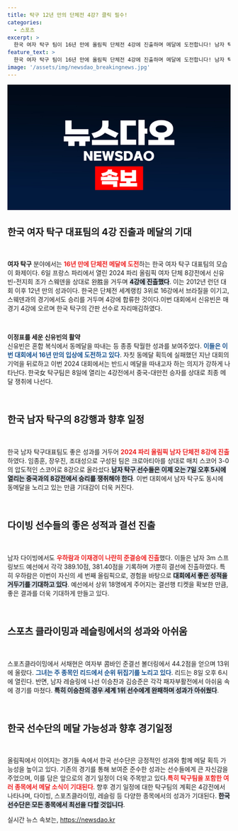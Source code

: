 ```yaml
---
title: 탁구 12년 만의 단체전 4강? 클릭 필수!
categories:
  - 스포츠
excerpt: >
  한국 여자 탁구 팀이 16년 만에 올림픽 단체전 4강에 진출하며 메달에 도전합니다! 남자 탁구와 다이빙 선수들도 8강과 준결승에 안착해 기대를 모으고 있습니다. 지금 바로 클릭해 자세한 소식 확인하세요!
feature_text: >
  한국 여자 탁구 팀이 16년 만에 올림픽 단체전 4강에 진출하며 메달에 도전합니다! 남자 탁구와 다이빙 선수들도 8강과 준결승에 안착해 기대를 모으고 있습니다. 지금 바로 클릭해 자세한 소식 확인하세요!
image: '/assets/img/newsdao_breakingnews.jpg'
---
```


<p><img src="/assets/img/newsdao_breakingnews.jpg" alt="pcversion 속보" /></p>

<h2 data-ke-size="size26">한국 여자 탁구 대표팀의 4강 진출과 메달의 기대</h2>

<p data-ke-size="size16">&nbsp;</p>  

<p><strong>여자 탁구</strong> 분야에서는 <b><span style="color: #ee2323;">16년 만에 단체전 메달에 도전</span></b>하는 한국 여자 탁구 대표팀의 모습이 화제이다. 6일 프랑스 파리에서 열린 2024 파리 올림픽 여자 단체 8강전에서 신유빈-전지희 조가 스웨덴을 상대로 완胜을 거두며 <b><span style="background-color: #21538527;">4강에 진출했다</span></b>. 이는 2012년 런던 대회 이후 12년 만의 성과이다. 한국은 단체전 세계랭킹 3위로 16강에서 브라질을 이기고, 스웨덴과의 경기에서도 승리를 거두며 4강에 합류한 것이다.이번 대회에서 신유빈은 매 경기 4강에 오르며 한국 탁구의 간판 선수로 자리매김하였다. </p>

<p data-ke-size="size16">&nbsp;</p>  

<p><strong>이정표를 세운 신유빈의 활약</strong><br />
신유빈은 혼합 복식에서 동메달을 따내는 등 종종 탁월한 성과를 보여주었다. <b><span style="color: #1a5490;">이들은 이번 대회에서 16년 만의 입상에 도전하고 있다</span></b>. 자칫 동메달 획득에 실패했던 지난 대회의 기억을 뒤로하고 이번 2024 대회에서는 반드시 메달을 따내고자 하는 의지가 강하게 나타난다. 한국女 탁구팀은 8일에 열리는 4강전에서 중국-대만전 승자를 상대로 최종 메달 쟁취에 나선다.  </p>

<p data-ke-size="size16">&nbsp;</p>  

<h2 data-ke-size="size26">한국 남자 탁구의 8강행과 향후 일정</h2>  

<p data-ke-size="size16">&nbsp;</p>  

<p>한국 남자 탁구대표팀도 좋은 성과를 거두어 <b><span style="color: #ee2323;">2024 파리 올림픽 남자 단체전 8강에 진출</span></b>하였다. 임종훈, 장우진, 조대성으로 구성된 팀은 크로아티아를 상대로 매치 스코어 3-0의 압도적인 스코어로 8강으로 올라섰다.<b><span style="background-color: #21538527;">남자 탁구 선수들은 이제 오는 7일 오후 5시에 열리는 중국과의 8강전에서 승리를 쟁취해야 한다</span></b>. 이번 대회에서 남자 탁구도 동시에 동메달을 노리고 있는 만큼 기대감이 더욱 커진다.  </p>

<p data-ke-size="size16">&nbsp;</p>  

<h2 data-ke-size="size26">다이빙 선수들의 좋은 성적과 결선 진출</h2>  

<p data-ke-size="size16">&nbsp;</p>  

<p>남자 다이빙에서도 <b><span style="color: #ee2323;">우하람과 이재경이 나란히 준결승에 진출</span></b>했다. 이들은 남자 3m 스프링보드 예선에서 각각 389.10점, 381.40점을 기록하며 가뿐히 결선에 진출하였다. 특히 우하람은 이번이 자신의 세 번째 올림픽으로, 경험을 바탕으로 <b><span style="background-color: #21538527;">대회에서 좋은 성적을 거두기를 기대하고 있다</span></b>. 예선에서 상위 18명에게 주어지는 결선행 티켓을 확보한 만큼, 좋은 결과를 더욱 기대하게 만들고 있다.</p>

<p data-ke-size="size16">&nbsp;</p>  

<h2 data-ke-size="size26">스포츠 클라이밍과 레슬링에서의 성과와 아쉬움</h2>  

<p data-ke-size="size16">&nbsp;</p>  

<p>스포츠클라이밍에서 서채현은 여자부 콤바인 준결선 볼더링에서 44.2점을 얻으며 13위에 올랐다. <b><span style="color: #1a5490;">그녀는 주 종목인 리드에서 순위 뒤집기를 노리고 있다</span></b>. 리드는 8일 오후 6시에 열린다. 반면, 남자 레슬링에 나선 이승찬과 김승준은 각각 패자부활전에서 아쉬움 속에 경기를 마쳤다. <b><span style="background-color: #21538527;">특히 이승찬의 경우 세계 1위 선수에게 완패하며 성과가 아쉬웠다</span></b>. </p>

<p data-ke-size="size16">&nbsp;</p>  

<h2 data-ke-size="size26">한국 선수단의 메달 가능성과 향후 경기일정</h2>

<p data-ke-size="size16">&nbsp;</p>  

<p>올림픽에서 이어지는 경기들 속에서 한국 선수단은 긍정적인 성과와 함께 메달 획득 가능성을 높이고 있다. 기존의 경기를 통해 보여준 준수한 성과는 선수들에게 큰 자신감을 주었으며, 이를 담은 앞으로의 경기 일정이 더욱 주목받고 있다.<b><span style="color: #ee2323;">특히 탁구팀을 포함한 여러 종목에서 메달 소식이 기대된다</span></b>. 향후 경기 일정에 대한 탁구팀의 계획은 4강전에서 나타나며, 다이빙, 스포츠클라이밍, 레슬링 등 다양한 종목에서의 성과가 기대된다. <b><span style="background-color: #21538527;">한국 선수단은 모든 종목에서 최선을 다할 것입니다</span></b>.</p>

<!-- 여기까지 내용은 각 종목의 선수와 경기 내용을 다루고 있으며, 각 분야의 성과와 아쉬움을 정리하는 방식으로 작성되었습니다. 추가적인 업데이트와 정보를 통한 지속적인 관심이 필요합니다. -->
실시간 뉴스 속보는, <a href="https://newsdao.kr" rel="dofollow">https://newsdao.kr</a>


